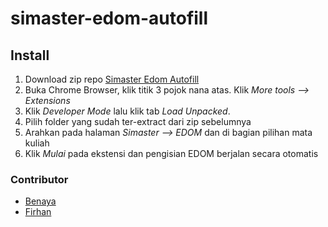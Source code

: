 # simaster-edom-autofill

## Install
1. Download zip repo [Simaster Edom Autofill](https://github.com/fearhunt/simaster-edom-autofill/archive/main.zip)
2. Buka Chrome Browser, klik titik 3 pojok nana atas. Klik *More tools --> Extensions*
3. Klik *Developer Mode* lalu klik tab *Load Unpacked*. 
4. Pilih folder yang sudah ter-extract dari zip sebelumnya
5. Arahkan pada halaman *Simaster --> EDOM* dan di bagian pilihan mata kuliah
6. Klik *Mulai* pada ekstensi dan pengisian EDOM berjalan secara otomatis

### Contributor
* [Benaya](https://github.com/benayac) 
* [Firhan](https://github.com/fearhunt) 

